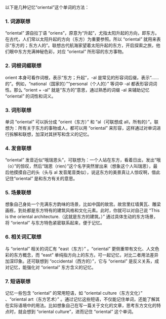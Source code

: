 以下是几种记忆“oriental”这个单词的方法：

### 1. 词源联想
 “oriental” 源自拉丁语 “oriens”，原意为“升起”，尤指太阳升起的方向，即东方。在古代，人们常以太阳升起的方向（东方）为重要参照。所以 “oriental” 就用来表示“东方的；东方人的”。联想古代航海家望着太阳升起的东方，开启探索之旅，他们眼中东方充满神秘色彩，对应 “oriental” 所形容的东方事物。

### 2. 词根词缀联想
orient 本身可看作词根，表示“东方；升起”，-al 是常见的形容词后缀，表示“……的”。例如，“national（国家的）”“personal（个人的）” 等词中 -al 都表形容词词性。那么 “orient + -al” 就是“东方的”意思，通过熟悉的词缀 -al 来辅助记忆 “oriental” 的词性和词义。

### 3. 词形联想
单词 “oriental” 可以拆分成 “orient（东方）” 和 “al（可联想成 all，所有的）”。联想为：所有关于东方的事物或人，都可以用 “oriental” 来形容，这样通过对单词进行拆解和联想，加深对其拼写和含义的记忆。

### 4. 发音联想
“oriental” 发音近似“哦瑞恩头”，可联想为：一个人站在东方，看着日出，发出“哦（o）”的惊叹，然后“瑞恩（rien）”这个名字突然冒出来（想象这个人叫瑞恩），最后他摸摸自己的头（头与 al 发音尾音类似），说这东方的美景真让人惊叹啊，借此记住“oriental” 是和东方有关的意思。

### 5. 场景联想
想象自己身处一个充满东方韵味的场景，比如中国的故宫。故宫里红墙黄瓦、雕梁画栋，到处都是东方特有的建筑风格和文化元素。此时，你就可以对自己说 “This is the oriental architecture.（这就是东方的建筑。）” 通过具体生动的东方场景，将 “oriental” 与东方特色紧密联系起来，便于记忆。

### 6. 相关词汇联想
与 “oriental” 相关的词汇有 “east（东方）”  。“oriental” 更侧重带有文化、人文色彩的东方概念，而 “east” 单纯指方向上的东方。可一起记忆，对比二者用法差异加深印象。还可联想到 “occidental（西方的）”，它与 “oriental” 是反义关系，成对记忆，能强化对 “oriental” 东方含义的记忆。 

### 7. 短语联想
记忆一些包含 “oriental” 的常用短语，如 “oriental culture（东方文化）” 、“oriental art（东方艺术）” 。通过记忆这些短语，不仅能记住单词，还能了解其在实际语境中的用法。比如想象自己在写一篇关于文化的文章，思考东方文化的特点时，就会想到 “oriental culture”，进而记住 “oriental” 这个单词。 